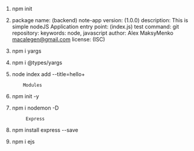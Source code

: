 1.  npm init
2.  package name: (backend) note-app
    version: (1.0.0)
    description: This is simple nodeJS Application
    entry point: (index.js)
    test command:
    git repository:
    keywords: node, javascript
    author: Alex MaksyMenko <macalegen@gmail.com>
    license: (ISC)
3.  npm i yargs
4.  npm i @types/yargs   
5.  node index add --title=hello+

            Modules

1. npm init -y   
2. npm i nodemon -D   

            Express

1. npm install express --save
2. npm i ejs